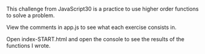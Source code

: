 This challenge from JavaScript30 is a practice to use higher order functions to solve a problem.

View the comments in app.js to see what each exercise consists in.

Open index-START.html and open the console to see the results of the functions I wrote.